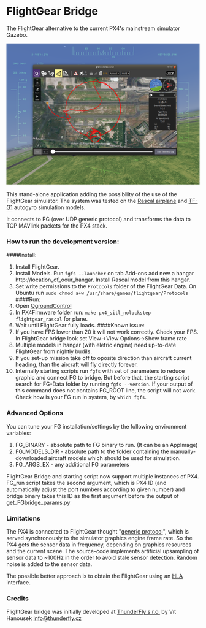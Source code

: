 # FlightGear Bridge

The FlightGear alternative to the current PX4's mainstream simulator Gazebo.

![FlightGear SITL connected with PX4 and QGroundControl](art/screenshot.png)

This stand-alone application adding the possibility of the use of the FlightGear simulator. The system was tested on the [Rascal airplane](https://github.com/ThunderFly-aerospace/FlightGear-Rascal) and [TF-G1](https://github.com/ThunderFly-aerospace/FlightGear-TF-G1) autogyro simulation models.

It connects to FG (over UDP generic protocol) and transforms the data to TCP MAVlink packets for the PX4 stack.

### How to run the development version:

####Install:
1) Install FlightGear.
2) Install Models. Run ```fgfs --launcher``` on tab Add-ons add new a hangar http://location_of_oour_hangar. Install Rascal model from this hangar.
3) Set write permissions to the `Protocols` folder of the FlightGear Data. On Ubuntu run ```sudo chmod a+w /usr/share/games/flightgear/Protocols ```
####Run:
1) Open [QgroundControl](http://qgroundcontrol.com/)
2) In PX4Firmware folder run: ```make px4_sitl_nolockstep flightgear_rascal``` for plane.
3) Wait until FlightGear fully loads.
####Known issue:
1) If you have FPS lower than 20 it will not work correctly. Check your FPS. In FlightGear bridge look set View->View Options->Show frame rate
2) Multiple models in hangar (with eletric engine) need up-to-date FlightGear from nightly budils.
3) If you set-up mission take off to oposite direction than aircraft current heading, than the aircraft will fly directly forever.
4) Internally starting scripts run ```fgfs``` with set of parameters to reduce graphic and connect FG to bridge. But before that, the starting script search for FG-Data folder by running ```fgfs --version```. If your output of this command does not contains FG_ROOT line, the script will not work. Check how is your FG run in system, by ```which fgfs```.

### Advanced Options

You can tune your FG installation/settings by the following environment variables:

1) FG\_BINARY - absolute path to FG binary to run. (It can be an AppImage)
2) FG\_MODELS\_DIR - absolute path to the folder containing the manually-downloaded aircraft models which should be used for simulation.
3) FG\_ARGS\_EX - any additional FG parameters

FlightGear Bridge and starting script now support multiple instances of PX4. FG\_run script takes the second argument, which is PX4 ID (and automatically adjust the port numbers according to given number) and bridge binary takes this ID as the first argument before the output of get\_FGbridge\_params.py

### Limitations

The PX4 is connected to FlightGear thought "[generic protocol](http://wiki.flightgear.org/Generic_protocol)", which is served synchronously to the simulator graphics engine frame rate. So the PX4 gets the sensor data in frequency, depending on graphics resources and the current scene. The source-code implements artificial upsampling of sensor data to ~100Hz in the order to avoid stale sensor detection. Random noise is added to the sensor data.

The possible better approach is to obtain the FlightGear using an [HLA](http://wiki.flightgear.org/High-Level_Architecture) interface.

### Credits

 FlightGear bridge was initially developed at [ThunderFly s.r.o.](https://www.thunderfly.cz/) by Vít Hanousek <info@thunderfly.cz>
